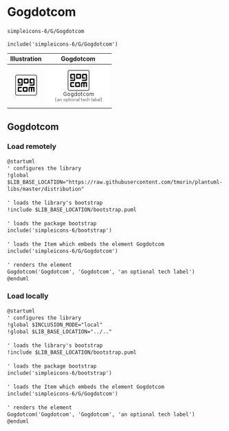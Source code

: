 # Gogdotcom


```text
simpleicons-6/G/Gogdotcom
```

```text
include('simpleicons-6/G/Gogdotcom')
```



| Illustration | Gogdotcom |
| :---: | :---: |
| ![illustration for Illustration](../../simpleicons-6/G/Gogdotcom.png) | ![illustration for Gogdotcom](../../simpleicons-6/G/Gogdotcom.Local.png) |




## Gogdotcom

### Load remotely
```plantuml
@startuml
' configures the library
!global $LIB_BASE_LOCATION="https://raw.githubusercontent.com/tmorin/plantuml-libs/master/distribution"

' loads the library's bootstrap
!include $LIB_BASE_LOCATION/bootstrap.puml

' loads the package bootstrap
include('simpleicons-6/bootstrap')

' loads the Item which embeds the element Gogdotcom
include('simpleicons-6/G/Gogdotcom')

' renders the element
Gogdotcom('Gogdotcom', 'Gogdotcom', 'an optional tech label')
@enduml
```

### Load locally
```plantuml
@startuml
' configures the library
!global $INCLUSION_MODE="local"
!global $LIB_BASE_LOCATION="../.."

' loads the library's bootstrap
!include $LIB_BASE_LOCATION/bootstrap.puml

' loads the package bootstrap
include('simpleicons-6/bootstrap')

' loads the Item which embeds the element Gogdotcom
include('simpleicons-6/G/Gogdotcom')

' renders the element
Gogdotcom('Gogdotcom', 'Gogdotcom', 'an optional tech label')
@enduml
```

